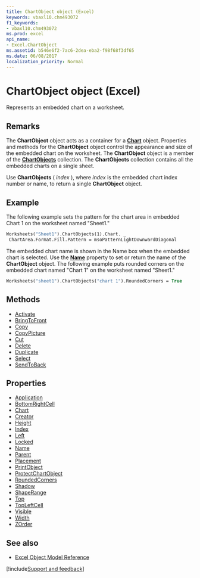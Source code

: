```yaml
---
title: ChartObject object (Excel)
keywords: vbaxl10.chm493072
f1_keywords:
- vbaxl10.chm493072
ms.prod: excel
api_name:
- Excel.ChartObject
ms.assetid: b546e6f2-7ac6-2dea-eba2-f98f68f3df65
ms.date: 06/08/2017
localization_priority: Normal
---
```



# ChartObject object (Excel)

Represents an embedded chart on a worksheet.


## Remarks

The  **ChartObject** object acts as a container for a **[Chart](Excel.Chart(object).md)** object. Properties and methods for the **ChartObject** object control the appearance and size of the embedded chart on the worksheet. The **ChartObject** object is a member of the **[ChartObjects](Excel.ChartObjects.md)** collection. The **ChartObjects** collection contains all the embedded charts on a single sheet.

Use  **ChartObjects** ( _index_ ), where _index_ is the embedded chart index number or name, to return a single **ChartObject** object.


## Example

The following example sets the pattern for the chart area in embedded Chart 1 on the worksheet named "Sheet1."


```vb
Worksheets("Sheet1").ChartObjects(1).Chart. _ 
 ChartArea.Format.Fill.Pattern = msoPatternLightDownwardDiagonal
```

The embedded chart name is shown in the Name box when the embedded chart is selected. Use the  **[Name](Excel.ChartObject.Name.md)** property to set or return the name of the **ChartObject** object. The following example puts rounded corners on the embedded chart named "Chart 1" on the worksheet named "Sheet1."




```vb
Worksheets("sheet1").ChartObjects("chart 1").RoundedCorners = True
```


## Methods

- [Activate](Excel.ChartObject.Activate.md)
- [BringToFront](Excel.ChartObject.BringToFront.md)
- [Copy](Excel.ChartObject.Copy.md)
- [CopyPicture](Excel.ChartObject.CopyPicture.md)
- [Cut](Excel.ChartObject.Cut.md)
- [Delete](Excel.ChartObject.Delete.md)
- [Duplicate](Excel.ChartObject.Duplicate.md)
- [Select](Excel.ChartObject.Select.md)
- [SendToBack](Excel.ChartObject.SendToBack.md)

## Properties

- [Application](Excel.ChartObject.Application.md)
- [BottomRightCell](Excel.ChartObject.BottomRightCell.md)
- [Chart](Excel.ChartObject.Chart.md)
- [Creator](Excel.ChartObject.Creator.md)
- [Height](Excel.ChartObject.Height.md)
- [Index](Excel.ChartObject.Index.md)
- [Left](Excel.ChartObject.Left.md)
- [Locked](Excel.ChartObject.Locked.md)
- [Name](Excel.ChartObject.Name.md)
- [Parent](Excel.ChartObject.Parent.md)
- [Placement](Excel.ChartObject.Placement.md)
- [PrintObject](Excel.ChartObject.PrintObject.md)
- [ProtectChartObject](Excel.ChartObject.ProtectChartObject.md)
- [RoundedCorners](Excel.ChartObject.RoundedCorners.md)
- [Shadow](Excel.ChartObject.Shadow.md)
- [ShapeRange](Excel.ChartObject.ShapeRange.md)
- [Top](Excel.ChartObject.Top.md)
- [TopLeftCell](Excel.ChartObject.TopLeftCell.md)
- [Visible](Excel.ChartObject.Visible.md)
- [Width](Excel.ChartObject.Width.md)
- [ZOrder](Excel.ChartObject.ZOrder.md)

## See also

- [Excel Object Model Reference](overview/Excel/object-model.md)

[!include[Support and feedback](~/includes/feedback-boilerplate.md)]

